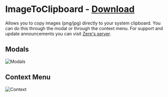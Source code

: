 # ImageToClipboard - [Download](http://betterdiscord.net/ghdl/?url=https://betterdiscord.net/ghdl?url=https://raw.githubusercontent.com/rauenzi/BetterDiscordAddons/master/Plugins/ImageToClipboard/ImageToClipboard.plugin.js)

Allows you to copy images (png/jpg) directly to your system clipboard. You can do this through the modal or through the context menu. For support and update announcements you can visit [Zere's server](https://bit.ly/ZeresServer).


## Modals

![Modals](http://discord.zackrauen.com/ImageToClipboard/modal_arrow.png)

## Context Menu

![Context](http://discord.zackrauen.com/ImageToClipboard/context_arrow.png)


